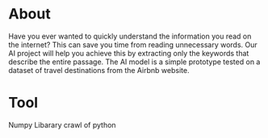 # About

Have you ever wanted to quickly understand the information you read on the internet? This can save you time from reading unnecessary words. Our AI project will help you achieve this by extracting only the keywords that describe the entire passage. The AI model is a simple prototype tested on a dataset of travel destinations from the Airbnb website.


# Tool 

Numpy
Libarary crawl of python
